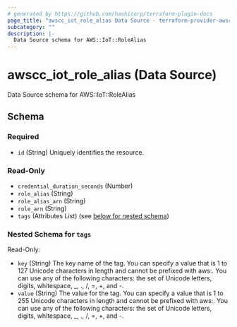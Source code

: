 ```yaml
---
# generated by https://github.com/hashicorp/terraform-plugin-docs
page_title: "awscc_iot_role_alias Data Source - terraform-provider-awscc"
subcategory: ""
description: |-
  Data Source schema for AWS::IoT::RoleAlias
---
```


# awscc_iot_role_alias (Data Source)

Data Source schema for AWS::IoT::RoleAlias



<!-- schema generated by tfplugindocs -->
## Schema

### Required

- `id` (String) Uniquely identifies the resource.

### Read-Only

- `credential_duration_seconds` (Number)
- `role_alias` (String)
- `role_alias_arn` (String)
- `role_arn` (String)
- `tags` (Attributes List) (see [below for nested schema](#nestedatt--tags))

<a id="nestedatt--tags"></a>
### Nested Schema for `tags`

Read-Only:

- `key` (String) The key name of the tag. You can specify a value that is 1 to 127 Unicode characters in length and cannot be prefixed with aws:. You can use any of the following characters: the set of Unicode letters, digits, whitespace, _, ., /, =, +, and -.
- `value` (String) The value for the tag. You can specify a value that is 1 to 255 Unicode characters in length and cannot be prefixed with aws:. You can use any of the following characters: the set of Unicode letters, digits, whitespace, _, ., /, =, +, and -.


